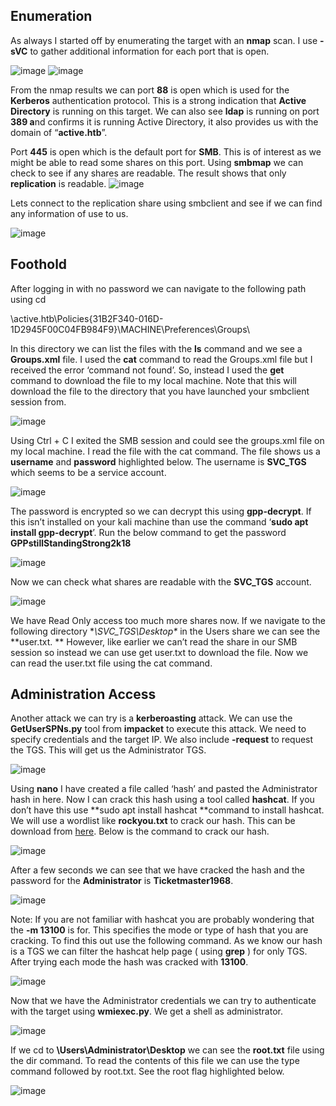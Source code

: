 ## Enumeration 

As always I started off by enumerating the target with an **nmap** scan. I use **-sVC** to gather additional information for each port that is open. 

![image](https://github.com/user-attachments/assets/078e282d-bfee-45f8-9e25-3b9e9df9e7f9)
![image](https://github.com/user-attachments/assets/72d2b013-047d-4170-8c75-b8b1681f446c)

From the nmap results we can port **88** is open which is used for the **Kerberos** authentication protocol. This is a strong indication that **Active Directory** is running on this target. 
We can also see **ldap** is running on port **389 a**nd confirms it is running Active Directory, it also provides us with the domain of “**active.htb**”. 

Port **445** is open which is the default port for **SMB**. This is of interest as we might be able to read some shares on this port.
Using **smbmap** we can check to see if any shares are readable. The result shows that only **replication** is readable. 
![image](https://github.com/user-attachments/assets/4adf1b67-d528-400c-b485-4f56f8c4a65f)

Lets connect to the replication share using smbclient and see if we can find any information of use to us. 

![image](https://github.com/user-attachments/assets/6886c0f1-863f-400d-8ff7-5f05f2d7c1d6)

## Foothold

After logging in with no password we can navigate to the following path using cd

\active.htb\Policies\{31B2F340-016D-1D2945F00C04FB984F9}\MACHINE\Preferences\Groups\

In this directory we can list the files with the **ls** command and we see a **Groups.xml** file. I used the **cat** command to read the Groups.xml file but I received the error ‘command not found’. 
So, instead I used the **get** command to download the file to my local machine. Note that this will download the file to the directory that you have launched your smbclient session from. 

![image](https://github.com/user-attachments/assets/e05e2a0b-7a6a-4b80-a0a5-16bc4f7e0561)

Using Ctrl + C I exited the SMB session and could see the groups.xml file on my local machine. I read the file with the cat command. 
The file shows us a **username** and **password** highlighted below. The username is **SVC_TGS** which seems to be a service account.

![image](https://github.com/user-attachments/assets/2344bfcd-6934-44bd-921c-b83557f97169)

The password is encrypted so we can decrypt this using **gpp-decrypt**. If this isn’t installed on your kali machine than use the command ‘**sudo apt install gpp-decrypt**’. 
Run the below command to get the password **GPPstillStandingStrong2k18**

![image](https://github.com/user-attachments/assets/a220997b-3896-424f-8e78-035fc2b1441a)

Now we can check what shares are readable with the **SVC_TGS** account. 

![image](https://github.com/user-attachments/assets/a8a9c4ab-0ea8-4e5c-a576-4ef4531ce4e4)

We have Read Only access too much more shares now. If we navigate to the following directory **\SVC_TGS\Desktop\** in the Users share we can see the **user.txt. **
However, like earlier we can’t read the share in our SMB session so instead we can use get user.txt to download the file. Now we can read the user.txt file using the cat command. 


## Administration Access

Another attack we can try is a **kerberoasting** attack. We can use the **GetUserSPNs.py** tool from **impacket** to execute this attack.
We need to specify credentials and the target IP. We also include **-request** to request the TGS. This will get us the Administrator TGS. 

![image](https://github.com/user-attachments/assets/680bc7d1-e63c-4153-bdd5-4233862cf69b)

Using **nano** I have created a file called ‘hash’ and pasted the Administrator hash in here. Now I can crack this hash using a tool called **hashcat**. 
If you don’t have this use **sudo apt install hashcat **command to install hashcat. 
We will use a wordlist like **rockyou.txt** to crack our hash. This can be download from [here](https://www.google.com/url?sa=t&source=web&rct=j&opi=89978449&url=https://github.com/brannondorsey/naive-hashcat/releases/download/data/rockyou.txt&ved=2ahUKEwiIj8-QsPiKAxVeZ0EAHYxuLj0QFnoECAsQAQ&usg=AOvVaw3snAERl1mU6Ccr4WFEazBdurl). Below is the command to crack our hash. 

![image](https://github.com/user-attachments/assets/a13d3af9-a525-4352-8a76-e3b93a8b5292)

After a few seconds we can see that we have cracked the hash and the password for the **Administrator** is **Ticketmaster1968**.

![image](https://github.com/user-attachments/assets/e656eb2d-94bc-4c64-8358-97fbd1f461a4)

Note: If you are not familiar with hashcat you are probably wondering that the **-m 13100** is for. This specifies the mode or type of hash that you are cracking. To find this out use the following command. 
As we know our hash is a TGS we can filter the hashcat help page ( using **grep** ) for only TGS. After trying each mode the hash was cracked with **13100**. 

![image](https://github.com/user-attachments/assets/5fc0743a-11de-4bf9-89ca-a7d13225e5d0)

Now that we have the Administrator credentials we can try to authenticate with the target using **wmiexec.py**. We get a shell as administrator.

![image](https://github.com/user-attachments/assets/ffd458d2-4d16-482f-b67a-af16e3727255)

 If we cd to **\Users\Administrator\Desktop** we can see the **root.txt** file using the dir command. To read the contents of this file we can use the type command followed by root.txt.
 See the root flag highlighted below.

 ![image](https://github.com/user-attachments/assets/fd0b7599-663d-4e6c-af5e-1b376c01a43f)







 






